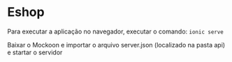 # Eshop

Para executar a aplicação no navegador, executar o comando:
`ionic serve`

Baixar o Mockoon e importar o arquivo server.json (localizado na pasta api) e startar o servidor
